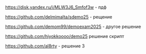 https://disk.yandex.ru/i/MLW3J6_Smfof3w - пдф

https://github.com/delmimalta/sdemo25 - рещение

https://github.com/demom99/demoexam2025 - другое решение

https://github.com/hiyokkoooo/demo25 решение скрипт

https://github.com/al8rty - решение 3


